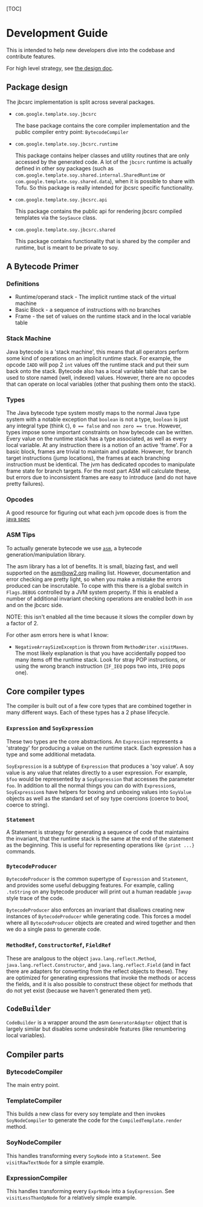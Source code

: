 [TOC]

# Development Guide

This is intended to help new developers dive into the codebase and contribute
features.

For high level strategy, see [the design doc](README.md).

## Package design

The jbcsrc implementation is split across several packages.

*   `com.google.template.soy.jbcsrc`

    The base package contains the core compiler implementation and the public
    compiler entry point: `BytecodeCompiler`

*   `com.google.template.soy.jbcsrc.runtime`

    This package contains helper classes and utility routines that are only
    accessed by the generated code. A lot of the `jbcsrc` runtime is actually
    defined in other soy packages (such as
    `com.google.template.soy.shared.internal.SharedRuntime` or
    `com.google.template.soy.shared.data`), when it is possible to share with
    Tofu. So this package is really intended for jbcsrc specific functionality.

*   `com.google.template.soy.jbcsrc.api`

    This package contains the public api for rendering jbcsrc compiled templates
    via the `SoySauce` class.

*   `com.google.template.soy.jbcsrc.shared`

    This package contains functionality that is shared by the compiler and
    runtime, but is meant to be private to soy.

## A Bytecode Primer

### Definitions

*   Runtime/operand stack - The implicit runtime stack of the virtual machine
*   Basic Block - a sequence of instructions with no branches
*   Frame - the set of values on the runtime stack and in the local variable
    table

### Stack Machine

Java bytecode is a 'stack machine', this means that all operators perform some
kind of operations on an implicit runtime stack. For example, the opcode `IADD`
will pop 2 `int` values off the runtime stack and put their sum back onto the
stack. Bytecode also has a local variable table that can be used to store named
(well, indexed) values. However, there are no opcodes that can operate on local
variables (other that pushing them onto the stack).

### Types

The Java bytecode type system mostly maps to the normal Java type system with a
notable exception that `boolean` is not a type, `boolean` is just any integral
type (think `C`), `0 == false` and `non zero == true`. However, types impose
some important constraints on how bytecode can be written. Every value on the
runtime stack has a type associated, as well as every local variable. At any
instruction there is a notion of an active 'frame'. For a basic block, frames
are trivial to maintain and update. However, for branch target instructions
(jump locations), the frames at each branching instruction must be identical.
The jvm has dedicated opcodes to manipulate frame state for branch targets. For
the most part ASM will calculate these, but errors due to inconsistent frames
are easy to introduce (and do not have pretty failures).

### Opcodes

A good resource for figuring out what each jvm opcode does is from the [java
spec](http://docs.oracle.com/javase/specs/jvms/se7/html/jvms-6.html)

### ASM Tips

To actually generate bytecode we use [`asm`](http://asm.ow2.org/), a bytecode
generation/manipulation library.

The asm library has a lot of benefits. It is small, blazing fast, and well
supported on the asm@ow2.org mailing list. However, documentation and error
checking are pretty light, so when you make a mistake the errors produced can be
inscrutable. To cope with this there is a global switch in `Flags.DEBUG`
controlled by a JVM system property. If this is enabled a number of additional
invariant checking operations are enabled both in `asm` and on the jbcsrc side.

NOTE: this isn't enabled all the time because it slows the compiler down by a
factor of 2.

For other asm errors here is what I know:

*   `NegativeArraySizeException` is thrown from `MethodWriter.visitMaxes`. The
    most likely explanation is that you have accidentally popped too many items
    off the runtime stack. Look for stray POP instructions, or using the wrong
    branch instruction (`IF_IEQ` pops two ints, `IFEQ` pops one).

## Core compiler types

The compiler is built out of a few core types that are combined together in many
different ways. Each of these types has a 2 phase lifecycle.

### `Expression` and `SoyExpression`

These two types are the core abstractions. An `Expression` represents a
'strategy' for producing a value on the runtime stack. Each expression has a
type and some additional metadata.

`SoyExpression` is a subtype of `Expression` that produces a 'soy value'. A soy
value is any value that relates directly to a user expression. For example,
`$foo` would be represented by a `SoyExpression` that accesses the parameter
`foo`. In addition to all the normal things you can do with `Expression`s,
`SoyExpression`s have helpers for boxing and unboxing values into `SoyValue`
objects as well as the standard set of soy type coercions (coerce to bool,
coerce to string).

### `Statement`

A Statement is strategy for generating a sequence of code that maintains the
invariant, that the runtime stack is the same at the end of the statement as the
beginning. This is useful for representing operations like `{print ...}`
commands.

### `BytecodeProducer`

`BytecodeProducer` is the common supertype of `Expression` and `Statement`, and
provides some useful debugging features. For example, calling `.toString` on any
bytecode producer will print out a human readable `javap` style trace of the
code.

`BytecodeProducer` also enforces an invariant that disallows creating new
instances of `BytecodeProducer` while generating code. This forces a model where
all `BytecodeProducer` objects are created and wired together and then we do a
single pass to generate code.

### `MethodRef`, `ConstructorRef`, `FieldRef`

These are analgous to the object `java.lang.reflect.Method`,
`java.lang.reflect.Constructor`, and `java.lang.reflect.Field` (and in fact
there are adapters for converting from the reflect objects to these). They are
optimized for generating expressions that invoke the methods or access the
fields, and it is also possible to construct these object for methods that do
not yet exist (because we haven't generated them yet).

## `CodeBuilder`

`CodeBuilder` is a wrapper around the asm `GeneratorAdapter` object that is
largely similar but disables some undesirable features (like renumbering local
variables).

## Compiler parts

### BytecodeCompiler

The main entry point.

### TemplateCompiler

This builds a new class for every soy template and then invokes
`SoyNodeCompiler` to generate the code for the `CompiledTemplate.render` method.

### SoyNodeCompiler

This handles transforming every `SoyNode` into a `Statement`. See
`visitRawTextNode` for a simple example.

### ExpressionCompiler

This handles transforming every `ExprNode` into a `SoyExpression`. See
`visitLessThanOpNode` for a relatively simple example.
